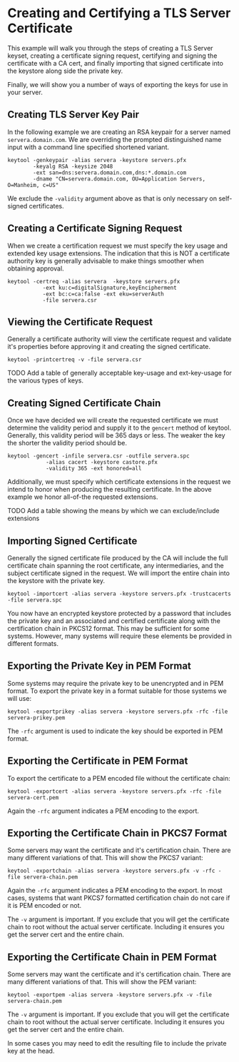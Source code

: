 # Creating and Certifying a TLS Server Certificate

This example will walk you through the steps of creating a TLS Server keyset, creating a
certificate signing request, certifying and signing the certificate with a CA cert, and
finally importing that signed certificate into the keystore along side the private key.

Finally, we will show you a number of ways of exporting the keys for use in your server.

Creating TLS Server Key Pair
----------------------------

In the following example we are creating an RSA keypair for a server named `servera.domain.com`.
We are overriding the prompted distinguished name input with a command line specified shortened
variant.

```
keytool -genkeypair -alias servera -keystore servers.pfx
        -keyalg RSA -keysize 2048   
        -ext san=dns:servera.domain.com,dns:*.domain.com 
        -dname "CN=servera.domain.com, OU=Application Servers, O=Manheim, c=US"
```

We exclude the `-validity` argument above as that is only necessary on self-signed certificates.

Creating a Certificate Signing Request
--------------------------------------

When we create a certification request we must specify the key usage and extended key usage
extensions. The indication that this is NOT a certificate authority key is generally advisable
to make things smoother when obtaining approval.

```
keytool -certreq -alias servera  -keystore servers.pfx
           -ext ku:c=digitalSignature,keyEncipherment
           -ext bc:c=ca:false -ext eku=serverAuth
           -file servera.csr
```
                               

Viewing the Certificate Request
-------------------------------

Generally a certificate authority will view the certificate request and validate it's properties
before approving it and creating the signed certificate.

```
keytool -printcertreq -v -file servera.csr
```

TODO Add a table of generally acceptable key-usage and ext-key-usage for the various types of
keys.


Creating Signed Certificate Chain
---------------------------------

Once we have decided we will create the requested certificate we must determine the validity period
and supply it to the `gencert` method of keytool. Generally, this validity period will be 365 days
or less. The weaker the key the shorter the validity period should be.

```
keytool -gencert -infile servera.csr -outfile servera.spc
            -alias cacert -keystore castore.pfx
            -validity 365 -ext honored=all
```

Additionally, we must specify which certificate extensions in the request we intend to honor when
producing the resulting certificate. In the above example we honor all-of-the requested extensions.

TODO Add a table showing the means by which we can exclude/include extensions


Importing Signed Certificate
----------------------------

Generally the signed certificate file produced by the CA will include the full certificate chain
spanning the root certificate, any intermediaries, and the subject certificate signed in the
request. We will import the entire chain into the keystore with the private key.

```
keytool -importcert -alias servera -keystore servers.pfx -trustcacerts -file servera.spc
```

You now have an encrypted keystore protected by a password that includes the private key and an 
associated and certified certificate along with the certification chain in PKCS12 format. This
may be sufficient for some systems. However, many systems will require these elements be provided
in different formats.

Exporting the Private Key in PEM Format
---------------------------------------

Some systems may require the private key to be unencrypted and in PEM format. To export the
private key in a format suitable for those systems we will use:

```
keytool -exportprikey -alias servera -keystore servers.pfx -rfc -file servera-prikey.pem 
```

The `-rfc` argument is used to indicate the key should be exported in PEM format.
                                                   

Exporting the Certificate in PEM Format
---------------------------------------

To export the certificate to a PEM encoded file without the certificate chain:

```
keytool -exportcert -alias servera -keystore servers.pfx -rfc -file servera-cert.pem 
```

Again the `-rfc` argument indicates a PEM encoding to the export.


Exporting the Certificate Chain in PKCS7 Format
-----------------------------------------------

Some servers may want the certificate and it's certification chain. There are many different
variations of that. This will show the PKCS7 variant:

```
keytool -exportchain -alias servera -keystore servers.pfx -v -rfc -file servera-chain.pem 
```

Again the `-rfc` argument indicates a PEM encoding to the export. In most cases, systems that
want PKCS7 formatted certification chain do not care if it is PEM encoded or not.

The `-v` argument is important. If you exclude that you will get the certificate chain to
root without the actual server certificate. Including it ensures you get the server cert and
the entire chain.


Exporting the Certificate Chain in PEM Format
---------------------------------------------

Some servers may want the certificate and it's certification chain. There are many different
variations of that. This will show the PEM variant:

```
keytool -exportpem -alias servera -keystore servers.pfx -v -file servera-chain.pem 
```

The `-v` argument is important. If you exclude that you will get the certificate chain to
root without the actual server certificate. Including it ensures you get the server cert and
the entire chain.

In some cases you may need to edit the resulting file to include the private key at the
head.

